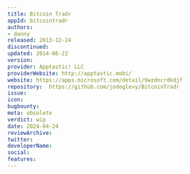 ```yaml
---
title: Bitcoin Tradr
appId: bitcointradr
authors:
- danny
released: 2013-12-24
discontinued: 
updated: 2014-06-22
version: 
provider: Apptastic! LLC
providerWebsite: http://apptastic.mobi/
website: https://apps.microsoft.com/detail/9wzdncrdkdjf
repository:  https://github.com/jodoglevy/BitcoinTradr
issue: 
icon: 
bugbounty: 
meta: obsolete
verdict: wip 
date: 2024-04-24
reviewArchive:
twitter: 
developerName:
social: 
features:
---
```

